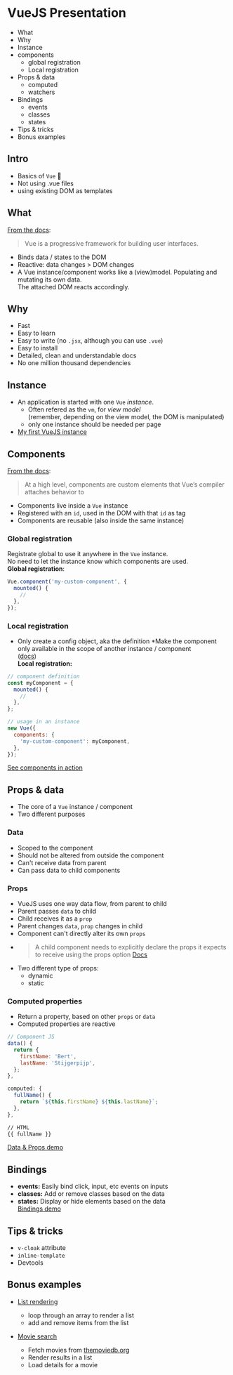 # VueJS Presentation

* What
* Why
* Instance
* components
  * global registration
  * Local registration
* Props & data
  * computed
  * watchers
* Bindings
  * events
  * classes
  * states
* Tips & tricks
* Bonus examples

## Intro
* Basics of <code>Vue</code> 🚀
* Not using <cod>.vue</code> files
* using existing DOM as templates

## What
[From the docs](https://vuejs.org/v2/guide/index.html):
> Vue is a progressive framework for building user interfaces.
* Binds data / states to the DOM
* Reactive: data changes > DOM changes
* A Vue instance/component works like a (view)model. Populating and mutating its own data.  
The attached DOM reacts accordingly. 

## Why
* Fast
* Easy to learn
* Easy to write (no `.jsx`, although you can use `.vue`)
* Easy to install
* Detailed, clean and understandable docs
* No one million thousand dependencies


## Instance
* An application is started with one `Vue` _instance_.
  * Often refered as the `vm`, for _view model_  
    (remember, depending on the view model, the DOM is manipulated)
  * only one instance should be needed per page
* [My first VueJS instance](http://codepen.io/demotime/pen/yMQKaE)

## Components
[From the docs](https://vuejs.org/v2/guide/components.html):
> At a high level, components are custom elements that Vue’s compiler attaches behavior to
* Components live inside a `Vue` instance
* Registered with an `id`, used in the DOM with that `id` as tag
* Components are reusable (also inside the same instance)

### Global registration
Registrate global to use it anywhere in the `Vue` instance.  
No need to let the instance know which components are used.  
**Global registration**: 
```js
Vue.component('my-custom-component', { 
  mounted() {
    //
  },
});
```

### Local registration
* Only create a config object, aka the definition
*Make the component only available in the scope of another instance / component  
([docs](https://vuejs.org/v2/guide/components.html#Local-Registration))  
**Local registration:**
```js
// component definition
const myComponent = {
  mounted() {
    //
  },
};

// usage in an instance
new Vue({
  components: {
    'my-custom-component': myComponent,
  },
});
```
[See components in action](http://codepen.io/demotime/pen/gmQedx)


## Props & data
* The core of a `Vue` instance / component
* Two different purposes

### Data
* Scoped to the component
* Should not be altered from outside the component
* Can't receive data from parent
* Can pass data to child components

### Props
* VueJS uses one way data flow, from parent to child
* Parent passes `data` to child
* Child receives it as a `prop`
* Parent changes `data`, `prop` changes in child
* Component can't directly alter its own `props`
* > A child component needs to explicitly declare the props it expects to receive using the props option [Docs](https://vuejs.org/v2/guide/components.html#Props)  
* Two different type of props:
  * dynamic
  * static

### Computed properties
* Return a property, based on other `props` or `data`  
* Computed properties are reactive

```js
// Component JS
data() {
  return {
    firstName: 'Bert',
    lastName: 'Stijgerpijp',
  };
},

computed: {
  fullName() {
    return `${this.firstName} ${this.lastName}`;
  },
},
```
```html
// HTML
{{ fullName }}
```

[Data & Props demo](http://codepen.io/demotime/pen/dvQedZ)  


## Bindings
* **events:** Easily bind click, input, etc events on inputs
* **classes:** Add or remove classes based on the data
* **states:** Display or hide elements based on the data  
[Bindings demo](http://codepen.io/demotime/pen/mWQjqO)


## Tips & tricks
* `v-cloak` attribute
* `inline-template`
* Devtools

## Bonus examples
* [List rendering](http://codepen.io/demotime/pen/YZRvJo)  
  * loop through an array to render a list
  * add and remove items from the list

* [Movie search](http://codepen.io/demotime/pen/VpVGZp)
  * Fetch movies from [themoviedb.org](https://www.themoviedb.org)
  * Render results in a list
  * Load details for a movie